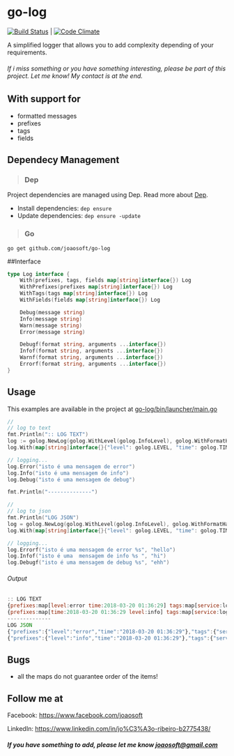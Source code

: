 # go-log
[![Build Status](https://travis-ci.org/joaosoft/go-log.svg?branch=master)](https://travis-ci.org/joaosoft/go-log) | [![Code Climate](https://codeclimate.com/github/joaosoft/go-log/badges/coverage.svg)](https://codeclimate.com/github/joaosoft/go-log)

A simplified logger that allows you to add complexity depending of your requirements.
 
###### If i miss something or you have something interesting, please be part of this project. Let me know! My contact is at the end.

## With support for
* formatted messages
* prefixes
* tags
* fields

## Dependecy Management 
>### Dep

Project dependencies are managed using Dep. Read more about [Dep](https://github.com/golang/dep).
* Install dependencies: `dep ensure`
* Update dependencies: `dep ensure -update`


>### Go
```
go get github.com/joaosoft/go-log
```

##Interface
```go
type Log interface {
	With(prefixes, tags, fields map[string]interface{}) Log
	WithPrefixes(prefixes map[string]interface{}) Log
	WithTags(tags map[string]interface{}) Log
	WithFields(fields map[string]interface{}) Log

	Debug(message string)
	Info(message string)
	Warn(message string)
	Error(message string)

	Debugf(format string, arguments ...interface{})
	Infof(format string, arguments ...interface{})
	Warnf(format string, arguments ...interface{})
	Errorf(format string, arguments ...interface{})
}
```

## Usage 
This examples are available in the project at [go-log/bin/launcher/main.go](https://go-log/tree/master/bin/launcher/main.go)

```go
//
// log to text
fmt.Println(":: LOG TEXT")
log := golog.NewLog(golog.WithLevel(golog.InfoLevel), golog.WithFormatHandler(golog.TextFormatHandler), golog.WithWriter(os.Stdout))
log.With(map[string]interface{}{"level": golog.LEVEL, "time": golog.TIME}, map[string]interface{}{"service": "log"}, map[string]interface{}{"name": "joão"})

// logging...
log.Error("isto é uma mensagem de error")
log.Info("isto é uma mensagem de info")
log.Debug("isto é uma mensagem de debug")

fmt.Println("--------------")

//
// log to json
fmt.Println("LOG JSON")
log = golog.NewLog(golog.WithLevel(golog.InfoLevel), golog.WithFormatHandler(golog.JsonFormatHandler), golog.WithWriter(os.Stdout))
log.With(map[string]interface{}{"level": golog.LEVEL, "time": golog.TIME}, map[string]interface{}{"service": "log"}, map[string]interface{}{"name": "joão"})

// logging...
log.Errorf("isto é uma mensagem de error %s", "hello")
log.Infof("isto é uma  mensagem de info %s ", "hi")
log.Debugf("isto é uma mensagem de debug %s", "ehh")
```

###### Output 

```javascript
:: LOG TEXT
{prefixes:map[level:error time:2018-03-20 01:36:29] tags:map[service:log] message:isto é uma mensagem de error fields:map[name:joão]}
{prefixes:map[time:2018-03-20 01:36:29 level:info] tags:map[service:log] message:isto é uma mensagem de info fields:map[name:joão]}
--------------
LOG JSON
{"prefixes":{"level":"error","time":"2018-03-20 01:36:29"},"tags":{"service":"log"},"message":"isto é uma mensagem de error hello","fields":{"name":"joão"}}
{"prefixes":{"level":"info","time":"2018-03-20 01:36:29"},"tags":{"service":"log"},"message":"isto é uma  mensagem de info hi ","fields":{"name":"joão"}}
```

## Bugs
* all the maps do not guarantee order of the items! 


## Follow me at
Facebook: https://www.facebook.com/joaosoft

LinkedIn: https://www.linkedin.com/in/jo%C3%A3o-ribeiro-b2775438/

##### If you have something to add, please let me know joaosoft@gmail.com
